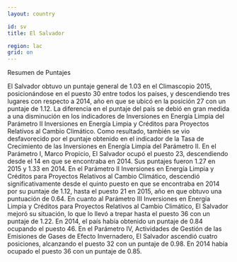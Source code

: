 ```yaml
---
layout: country

id: sv
title: El Salvador

region: lac
grid: on
---
```

Resumen de Puntajes

El Salvador obtuvo un puntaje general de 1.03 en el Climascopio 2015, posicionándose en el puesto 30 entre todos los países, y descendiendo tres lugares con respecto a 2014, año en que se ubicó en la posición 27 con un puntaje de 1.12.
La diferencia en el puntaje del país se debió en gran medida a una disminución en los indicadores de Inversiones en Energía Limpia del Parámetro II Inversiones en Energía Limpia y Créditos para Proyectos Relativos al Cambio Climático. Como resultado, también se vio desfavorecido por el puntaje obtenido en el indicador de la Tasa de Crecimiento de las Inversiones en Energía Limpia del Parámetro II.
En el Parámetro I, Marco Propicio, El Salvador ocupó el puesto 23, descendiendo desde el 14 en que se encontraba en 2014. Sus puntajes fueron 1.27 en 2015 y 1.33 en 2014.
En el Parámetro II Inversiones en Energía Limpia y Créditos para Proyectos Relativos al Cambio Climático, descendió significativamente desde el quinto puesto en que se encontraba en 2014 por su puntaje de 1.12, hasta el puesto 21 en 2015, año en que obtuvo una puntuación de 0.64.
En cuanto al Parámetro III Inversiones en Energía Limpia y Créditos para Proyectos Relativos al Cambio Climático, El Salvador mejoró su situación, lo que lo llevó a trepar hasta el puesto 36 con un puntaje de 1.22. En 2014, el país había obtenido un puntaje de 0.84 ocupando el puesto 46.
En el Parámetro IV, Actividades de Gestión de las Emisiones de Gases de Efecto Invernadero, El Salvador ascendió cuatro posiciones, alcanzando el puesto 32 con un puntaje de 0.98. En 2014  había ocupado el puesto 36 con un puntaje de 0.85.
